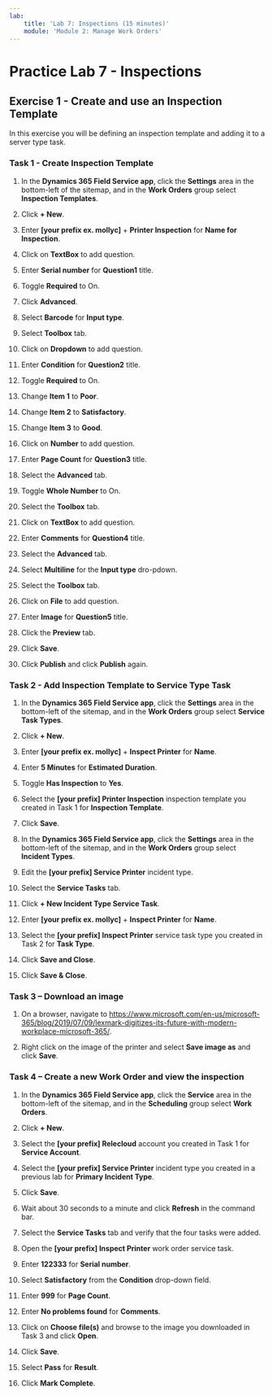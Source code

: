 ```yaml
---
lab:
    title: 'Lab 7: Inspections (15 minutes)'
    module: 'Module 2: Manage Work Orders'
---
```


# Practice Lab 7 - Inspections

## Exercise 1 - Create and use an Inspection Template

In this exercise you will be defining an inspection template and adding it to a server type task.

### Task 1 - Create Inspection Template

1. In the **Dynamics 365 Field Service app**, click the **Settings** area in the bottom-left of the sitemap, and in the **Work Orders** group select **Inspection Templates**.

1. Click **+ New**.

1. Enter **[your prefix ex. mollyc]** + **Printer Inspection** for **Name for Inspection**.

1. Click on **TextBox** to add question.

1. Enter **Serial number** for **Question1** title.

1. Toggle **Required** to On.

1. Click **Advanced**.

1. Select **Barcode** for **Input type**.

1. Select **Toolbox** tab.

1. Click on **Dropdown** to add question.

1. Enter **Condition** for **Question2** title.

1. Toggle **Required** to On.

1. Change **Item 1** to **Poor**.

1. Change **Item 2** to **Satisfactory**.

1. Change **Item 3** to **Good**.

1. Click on **Number** to add question.

1. Enter **Page Count** for **Question3** title.

1. Select the **Advanced** tab.

1. Toggle **Whole Number** to On.

1. Select the **Toolbox** tab.

1. Click on **TextBox** to add question.

1. Enter **Comments** for **Question4** title.

1. Select the **Advanced** tab.

1. Select **Multiline** for the **Input type** dro-pdown.

1. Select the **Toolbox** tab.

1. Click on **File** to add question.

1. Enter **Image** for **Question5** title.

1. Click the **Preview** tab.

1. Click **Save**.

1. Click **Publish** and click **Publish** again.

### Task 2 - Add Inspection Template to Service Type Task

1. In the **Dynamics 365 Field Service app**, click the **Settings** area in the bottom-left of the sitemap, and in the **Work Orders** group select **Service Task Types**.

1. Click **+ New**.

1. Enter **[your prefix ex. mollyc]** + **Inspect Printer** for **Name**.

1. Enter **5 Minutes** for **Estimated Duration**.

1. Toggle **Has Inspection** to **Yes**.

1. Select the **[your prefix] Printer Inspection** inspection template you created in Task 1 for **Inspection Template**.

1. Click **Save**.

1. In the **Dynamics 365 Field Service app**, click the **Settings** area in the bottom-left of the sitemap, and in the **Work Orders** group select **Incident Types**.

1. Edit the **[your prefix] Service Printer** incident type.

1. Select the **Service Tasks** tab.

1. Click **+ New Incident Type Service Task**.

1. Enter **[your prefix ex. mollyc]** + **Inspect Printer** for **Name**.

1. Select the **[your prefix] Inspect Printer** service task type you created in Task 2 for **Task Type**.

1. Click **Save and Close**.

1. Click **Save & Close**.

### Task 3 – Download an image

1. On a browser, navigate to <https://www.microsoft.com/en-us/microsoft-365/blog/2019/07/09/lexmark-digitizes-its-future-with-modern-workplace-microsoft-365/>.

1. Right click on the image  of the printer and select **Save image as** and click **Save**.

### Task 4 – Create a new Work Order and view the inspection

1. In the **Dynamics 365 Field Service app**, click the **Service** area in the bottom-left of the sitemap, and in the **Scheduling** group select **Work Orders**.

1. Click **+ New**.

1. Select the **[your prefix] Relecloud** account you created in Task 1 for **Service Account**.

1. Select the **[your prefix] Service Printer** incident type you created in a previous lab for **Primary Incident Type**.

1. Click **Save**.

1. Wait about 30 seconds to a minute and click **Refresh** in the command bar.

1. Select the **Service Tasks** tab and verify that the four tasks were added.

1. Open the **[your prefix] Inspect Printer** work order service task.

1. Enter **122333** for **Serial number**.

1. Select **Satisfactory** from the **Condition** drop-down field.

1. Enter **999** for **Page Count**.

1. Enter **No problems found** for **Comments**.

1. Click on **Choose file(s)** and browse to the image you downloaded in Task 3 and click **Open**.

1. Click **Save**.

1. Select **Pass** for **Result**.

1. Click **Mark Complete**.

